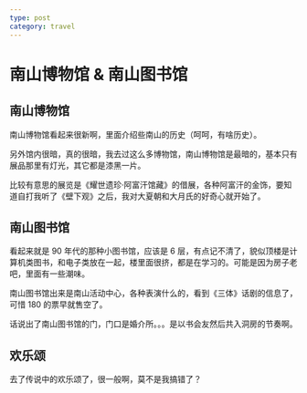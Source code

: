 ```yaml
---
type: post
category: travel
---
```


# 南山博物馆 & 南山图书馆

## 南山博物馆

南山博物馆看起来很新啊，里面介绍些南山的历史（呵呵，有啥历史）。

另外馆内很暗，真的很暗，我去过这么多博物馆，南山博物馆是最暗的，基本只有展品那里有灯光，其它都是漆黑一片。

比较有意思的展览是《耀世遗珍·阿富汗馆藏》的借展，各种阿富汗的金饰，要知道自打我听了《壁下观》之后，我对大夏朝和大月氏的好奇心就开始了。

## 南山图书馆

看起来就是 90 年代的那种小图书馆，应该是 6 层，有点记不清了，貌似顶楼是计算机类图书，和电子类放在一起，楼里面很挤，都是在学习的。可能是因为房子老吧，里面有一些潮味。

南山图书馆出来是南山活动中心，各种表演什么的，看到《三体》话剧的信息了，可惜 180 的票早就售空了。

话说出了南山图书馆的门，门口是婚介所。。。是以书会友然后共入洞房的节奏啊。

## 欢乐颂

去了传说中的欢乐颂了，很一般啊，莫不是我搞错了？
